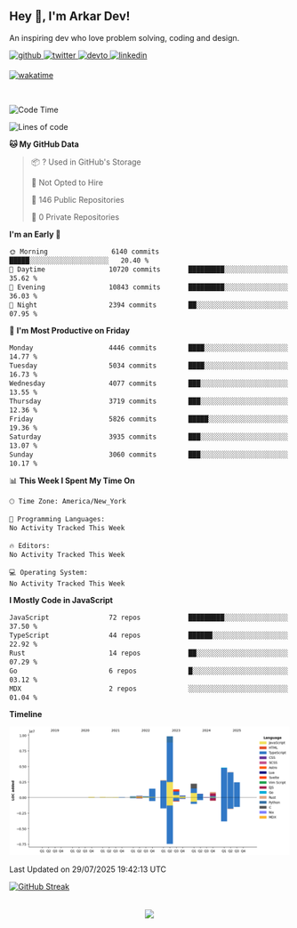 ## Hey 👋, I'm Arkar Dev!  

An inspiring dev who love problem solving, coding and design.

<a href="https://github.com/Riley1101" target="_blank">
<img src=https://img.shields.io/badge/github-%2324292e.svg?&style=for-the-badge&logo=github&logoColor=white alt=github style="margin-bottom: 5px;" />
</a>
<a href="https://twitter.com/arkardev" target="_blank">
<img src=https://img.shields.io/badge/twitter-%2300acee.svg?&style=for-the-badge&logo=twitter&logoColor=white alt=twitter style="margin-bottom: 5px;" />
</a>
<a href="https://dev.to/riley1101" target="_blank">
<img src=https://img.shields.io/badge/dev.to-%2308090A.svg?&style=for-the-badge&logo=dev.to&logoColor=white alt=devto style="margin-bottom: 5px;" />
</a>
<a href="https://linkedin.com/in/arkar-kaung-myat" target="_blank">
<img src=https://img.shields.io/badge/linkedin-%231E77B5.svg?&style=for-the-badge&logo=linkedin&logoColor=white alt=linkedin style="margin-bottom: 5px;" />
</a>
  
[![wakatime](https://wakatime.com/badge/user/cf23b6e3-75f8-4c04-b0e3-273191c8d2ec.svg)](https://wakatime.com/@cf23b6e3-75f8-4c04-b0e3-273191c8d2ec)

<br/>

<!--START_SECTION:waka-->
![Code Time](http://img.shields.io/badge/Code%20Time-1%2C414%20hrs%2020%20mins-blue)

![Lines of code](https://img.shields.io/badge/From%20Hello%20World%20I%27ve%20Written-31.6%20million%20lines%20of%20code-blue)

**🐱 My GitHub Data** 

> 📦 ? Used in GitHub's Storage 
 > 
> 🚫 Not Opted to Hire
 > 
> 📜 146 Public Repositories 
 > 
> 🔑 0 Private Repositories 
 > 
**I'm an Early 🐤** 

```text
🌞 Morning                6140 commits        █████░░░░░░░░░░░░░░░░░░░░   20.40 % 
🌆 Daytime                10720 commits       █████████░░░░░░░░░░░░░░░░   35.62 % 
🌃 Evening                10843 commits       █████████░░░░░░░░░░░░░░░░   36.03 % 
🌙 Night                  2394 commits        ██░░░░░░░░░░░░░░░░░░░░░░░   07.95 % 
```
📅 **I'm Most Productive on Friday** 

```text
Monday                   4446 commits        ████░░░░░░░░░░░░░░░░░░░░░   14.77 % 
Tuesday                  5034 commits        ████░░░░░░░░░░░░░░░░░░░░░   16.73 % 
Wednesday                4077 commits        ███░░░░░░░░░░░░░░░░░░░░░░   13.55 % 
Thursday                 3719 commits        ███░░░░░░░░░░░░░░░░░░░░░░   12.36 % 
Friday                   5826 commits        █████░░░░░░░░░░░░░░░░░░░░   19.36 % 
Saturday                 3935 commits        ███░░░░░░░░░░░░░░░░░░░░░░   13.07 % 
Sunday                   3060 commits        ███░░░░░░░░░░░░░░░░░░░░░░   10.17 % 
```


📊 **This Week I Spent My Time On** 

```text
🕑︎ Time Zone: America/New_York

💬 Programming Languages: 
No Activity Tracked This Week

🔥 Editors: 
No Activity Tracked This Week

💻 Operating System: 
No Activity Tracked This Week
```

**I Mostly Code in JavaScript** 

```text
JavaScript               72 repos            █████████░░░░░░░░░░░░░░░░   37.50 % 
TypeScript               44 repos            ██████░░░░░░░░░░░░░░░░░░░   22.92 % 
Rust                     14 repos            ██░░░░░░░░░░░░░░░░░░░░░░░   07.29 % 
Go                       6 repos             █░░░░░░░░░░░░░░░░░░░░░░░░   03.12 % 
MDX                      2 repos             ░░░░░░░░░░░░░░░░░░░░░░░░░   01.04 % 
```



**Timeline**

![Lines of Code chart](https://raw.githubusercontent.com/Riley1101/Riley1101/main/assets/bar_graph.png)


 Last Updated on 29/07/2025 19:42:13 UTC
<!--END_SECTION:waka-->

[![GitHub Streak](https://streak-stats.demolab.com?user=Riley1101)](https://git.io/streak-stats)
  
<br/>  
<div align="center">
<img src="https://komarev.com/ghpvc/?username=Riley1101&&style=flat-square" align="center" />
</div>  

